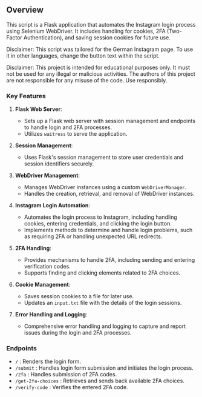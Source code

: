 ## Overview

This script is a Flask application that automates the Instagram login process using Selenium WebDriver. It includes handling for cookies, 2FA (Two-Factor Authentication), and saving session cookies for future use.

Disclaimer: This script was tailored for the German Instagram page. To use it in other languages, change the button text within the script.

Disclaimer: This project is intended for educational purposes only. It must not be used for any illegal or malicious activities. The authors of this project are not responsible for any misuse of the code. Use responsibly.


### Key Features

1. **Flask Web Server**:
   - Sets up a Flask web server with session management and endpoints to handle login and 2FA processes.
   - Utilizes `waitress` to serve the application.

2. **Session Management**:
   - Uses Flask's session management to store user credentials and session identifiers securely.

3. **WebDriver Management**:
   - Manages WebDriver instances using a custom `WebDriverManager`.
   - Handles the creation, retrieval, and removal of WebDriver instances.

4. **Instagram Login Automation**:
   - Automates the login process to Instagram, including handling cookies, entering credentials, and clicking the login button.
   - Implements methods to determine and handle login problems, such as requiring 2FA or handling unexpected URL redirects.

5. **2FA Handling**:
   - Provides mechanisms to handle 2FA, including sending and entering verification codes.
   - Supports finding and clicking elements related to 2FA choices.

6. **Cookie Management**:
   - Saves session cookies to a file for later use.
   - Updates an `input.txt` file with the details of the login sessions.

7. **Error Handling and Logging**:
   - Comprehensive error handling and logging to capture and report issues during the login and 2FA processes.

### Endpoints

- `/` : Renders the login form.
- `/submit` : Handles login form submission and initiates the login process.
- `/2fa` : Handles submission of 2FA codes.
- `/get-2fa-choices` : Retrieves and sends back available 2FA choices.
- `/verify-code` : Verifies the entered 2FA code.
